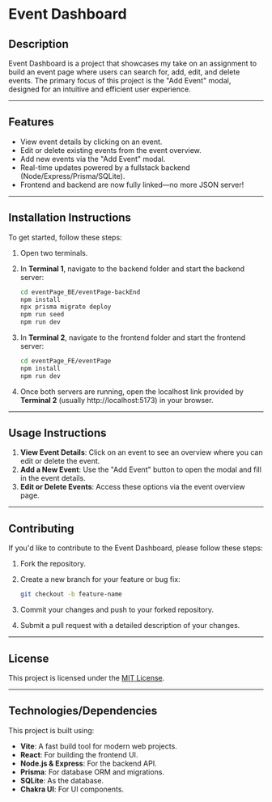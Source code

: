 # Event Dashboard

## Description

Event Dashboard is a project that showcases my take on an assignment to build an event page where users can search for, add, edit, and delete events. The primary focus of this project is the "Add Event" modal, designed for an intuitive and efficient user experience.

---

## Features

- View event details by clicking on an event.
- Edit or delete existing events from the event overview.
- Add new events via the "Add Event" modal.
- Real-time updates powered by a fullstack backend (Node/Express/Prisma/SQLite).
- Frontend and backend are now fully linked—no more JSON server!

---

## Installation Instructions

To get started, follow these steps:

1. Open two terminals.

2. In **Terminal 1**, navigate to the backend folder and start the backend server:

   ```bash
   cd eventPage_BE/eventPage-backEnd
   npm install
   npx prisma migrate deploy
   npm run seed
   npm run dev
   ```

3. In **Terminal 2**, navigate to the frontend folder and start the frontend server:

   ```bash
   cd eventPage_FE/eventPage
   npm install
   npm run dev
   ```

4. Once both servers are running, open the localhost link provided by **Terminal 2** (usually http://localhost:5173) in your browser.

---

## Usage Instructions

1. **View Event Details**: Click on an event to see an overview where you can edit or delete the event.
2. **Add a New Event**: Use the "Add Event" button to open the modal and fill in the event details.
3. **Edit or Delete Events**: Access these options via the event overview page.

---

## Contributing

If you'd like to contribute to the Event Dashboard, please follow these steps:

1. Fork the repository.
2. Create a new branch for your feature or bug fix:

   ```bash
   git checkout -b feature-name
   ```

3. Commit your changes and push to your forked repository.
4. Submit a pull request with a detailed description of your changes.

---

## License

This project is licensed under the [MIT License](LICENSE.md).

---

## Technologies/Dependencies

This project is built using:

- **Vite**: A fast build tool for modern web projects.
- **React**: For building the frontend UI.
- **Node.js & Express**: For the backend API.
- **Prisma**: For database ORM and migrations.
- **SQLite**: As the database.
- **Chakra UI**: For UI components.
